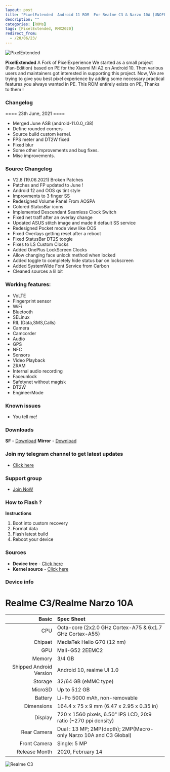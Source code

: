 ```yaml
---
layout: post
title: "PixelExtended  Android 11 ROM  For Realme C3 & Narzo 10A [UNOFFICIAL]"
description: ""
categories: [ROMs]
tags: [PixelExtended, RMX2020]
redirect_from:
  - /20/06/23/
---
```


![PixelExtended](https://gitlab.com/sribalaji/sribalaji.gitlab.io/-/raw/master/assets/images/headers/PEX_v2.8.jpg?raw=true)

**PixelExtended** A Fork of PixelExperience
We started as a small project (Fan-Edition) based on PE for the Xiaomi Mi A2 on Android 10. Then various users and maintainers got interested in supporting this project. Now, We are trying to give you best pixel experience by adding some necessary practical features you always wanted in PE. This ROM entirely exists on PE, Thanks to them !

### Changelog
==== 23th June, 2021 ====

- Merged June ASB (android-11.0.0_r38) 
- Define rounded corners
- Source build custom kernel.
- FPS meter and DT2W fixed
- Fixed blur 
- Some other improvements and bug fixes.
- Misc improvements.

### Source Changelog
- V2.8 (19.06.2021) Broken Patches
- Patches and FP updated to June !
- Android 12 and OOS qs tint style
- Improvments to 3 finger SS
- Redesigned Volume Panel From AOSPA
- Colored StatusBar icons
- Implemented Descendant Seamless Clock Switch
- Fixed net traff after an overlay change
- Updated ASUS stitch image and made it default SS service
- Redesigned Pocket mode view like OOS
- Fixed Overlays getting reset after a reboot
- Fixed StatusBar DT2S toogle
- Fixes to LS Custom Clocks
- Added OnePlus LockScreen Clocks
- Allow changing face unlock method when locked
- Added toggle to completely hide status bar on lockscreen
- Added SystemWide Font Service from Carbon
- Cleaned sources a lil bit

### Working features:
* VoLTE
* Fingerprint sensor
* WiFi
* Bluetooth
* SELinux
* RIL (Data,SMS,Calls)
* Camera
* Camcorder
* Audio
* GPS
* NFC
* Sensors
* Video Playback
* ZRAM
* Internal audio recording
* Faceunlock
* Safetynet without magisk
* DT2W
* EngineerMode

### Known issues
* You tell me!

### Downloads
**SF** - [Download](https://sourceforge.net/projects/thecloverlyprojects/files/RMX2020/PixelExtended_RMX2020-11.0-20210623-1451-UNOFFICIAL.zip/download)
**Mirror** - [Download](https://the.manshutyagi.workers.dev//PixelExtended_RMX2020-11.0-20210623-1451-UNOFFICIAL.zip)


### Join my telegram channel to get latest updates
* [Click here](https://t.me/TheCloverly_Releases)

### Support group
* [Join NoW](https://t.me/SriBalajiHub)

### How to Flash ?
**Instructions**
1) Boot into custom recovery 
2) Format data
3) Flash latest build
4) Reboot your device 

### Sources
* **Device tree** - [Click here](https://github.com/Realme-G70-Series/device_realme_RMX2020)
* **Kernel source** - [Click here](https://github.com/Realme-G70-Series/kernel_realme_rmx2020)

### Device info
Realme C3/Realme Narzo 10A
================================

Basic   | Spec Sheet
-------:|:----------------------
CPU     | Octa-core (2x2.0 GHz Cortex-A75 & 6x1.7 GHz Cortex-A55)
Chipset | MediaTek Helio G70 (12 nm)
GPU     | Mali-G52 2EEMC2
Memory  | 3/4 GB
Shipped Android Version | Android 10, realme UI 1.0 
Storage | 32/64 GB (eMMC type)
MicroSD | Up to 512 GB 
Battery | Li-Po 5000 mAh, non-removable
Dimensions | 164.4 x 75 x 9 mm (6.47 x 2.95 x 0.35 in)
Display | 720 x 1560 pixels, 6.50" IPS LCD, 20:9 ratio (~270 ppi density)
Rear Camera  | Dual : 13 MP; 2MP(depth); 2MP(Macro- only Narzo 10A and C3 Global)
Front Camera | Single: 5 MP
Release Month | 2020, February 14 | 2020, May 22 

![Realme C3](https://fdn2.gsmarena.com/vv/pics/realme/realme-c3-2020-2.jpg "Realme C3")
